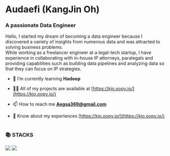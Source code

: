 <h1 align="left"> Audaefi (KangJin Oh)</h1>
<h3 align="left"> A passionate Data Engineer</h3>
Hello, I started my dream of becoming a data engineer because I discovered a variety of insights from numerous data and was attracted to solving business problems.
<br>
While working as a freelancer engineer at a legal-tech startup, I have experience in collaborating with in-house IP attorneys, paralegals and providing capabilities such as building data pipelines and analyzing data so that they can focus on IP strategies.


- 🌱 I’m currently learning **Hadoop**

- 👨‍💻 All of my projects are available at [https://kjo.oopy.io/](https://kjo.oopy.io/)

- 📫 How to reach me **Aegsa369@gmail.com**

- 📄 Know about my experiences [https://kjo.oopy.io/](https://kjo.oopy.io/)
  <br>
  <br>
<div align="left"><h3>📚 STACKS</h3></div>

<div align="left"> 
  <img src="https://img.shields.io/badge/python-3776AB?style=for-the-badge&logo=python&logoColor=white">
  <img src="https://img.shields.io/badge/amazonaws-232F3E?style=for-the-badge&logo=amazonaws&logoColor=white">
  <br>
</div>
